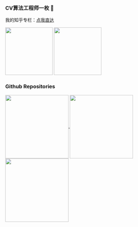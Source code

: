 ### CV算法工程师一枚 👋

我的知乎专栏：[点我直达](https://www.zhihu.com/column/c_1249719688055193600)

<img src="https://github-readme-stats.vercel.app/api?username=zgcr&count_private=true&show_icons=true&theme=tokyonight&layout=compact"  height="150"> <img src="https://github-readme-stats.vercel.app/api/top-langs/?username=zgcr&theme=tokyonight&layout=compact" height="150">

### Github Repositories


<a href="https://github.com/zgcr/simpleAICV-pytorch-ImageNet-COCO-training">
  <img align="center" src="https://github-readme-stats.vercel.app/api/pin/?username=zgcr&repo=simpleAICV-pytorch-ImageNet-COCO-training&theme=tokyonight&bg_color=30,e96443,904e95&title_color=fff&text_color=fff&layout=compact"  height="200" />
</a>

<a href="https://github.com/zgcr/AICITY2020_track2_reid_BeBetter">
  <img align="center" src="https://github-readme-stats.vercel.app/api/pin/?username=zgcr&repo=AICITY2020_track2_reid_BeBetter&theme=tokyonight&bg_color=30,e96443,904e95&title_color=fff&text_color=fff&layout=compact"  height="200" />
</a>

<a href="https://github.com/zgcr/WebCV">
  <img align="center" src="https://github-readme-stats.vercel.app/api/pin/?username=zgcr&repo=WebCV&theme=tokyonight&bg_color=30,e96443,904e95&title_color=fff&text_color=fff&layout=compact"  height="200" />
</a>

